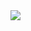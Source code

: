 <img src="https://img.shields.io/badge/JAVASCRIPT- FFCA28?style=flat-square&logo=로고명&logoColor=white"/>
